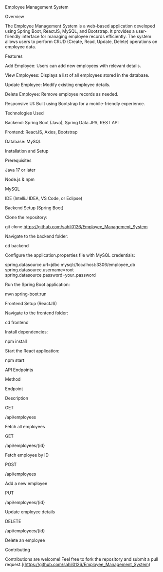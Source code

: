 Employee Management System

Overview

The Employee Management System is a web-based application developed using Spring Boot, ReactJS, MySQL, and Bootstrap. It provides a user-friendly interface for managing employee records efficiently. The system allows users to perform CRUD (Create, Read, Update, Delete) operations on employee data.

Features

Add Employee: Users can add new employees with relevant details.

View Employees: Displays a list of all employees stored in the database.

Update Employee: Modify existing employee details.

Delete Employee: Remove employee records as needed.

Responsive UI: Built using Bootstrap for a mobile-friendly experience.

Technologies Used

Backend: Spring Boot (Java), Spring Data JPA, REST API

Frontend: ReactJS, Axios, Bootstrap

Database: MySQL

Installation and Setup

Prerequisites

Java 17 or later

Node.js & npm

MySQL

IDE (IntelliJ IDEA, VS Code, or Eclipse)

Backend Setup (Spring Boot)

Clone the repository:

git clone https://github.com/sahil0126/Employee_Management_System

Navigate to the backend folder:

cd backend

Configure the application.properties file with MySQL credentials:

spring.datasource.url=jdbc:mysql://localhost:3306/employee_db
spring.datasource.username=root
spring.datasource.password=your_password

Run the Spring Boot application:

mvn spring-boot:run

Frontend Setup (ReactJS)

Navigate to the frontend folder:

cd frontend

Install dependencies:

npm install

Start the React application:

npm start

API Endpoints

Method

Endpoint

Description

GET

/api/employees

Fetch all employees

GET

/api/employees/{id}

Fetch employee by ID

POST

/api/employees

Add a new employee

PUT

/api/employees/{id}

Update employee details

DELETE

/api/employees/{id}

Delete an employee

Contributing

Contributions are welcome! Feel free to fork the repository and submit a pull request.](https://github.com/sahil0126/Employee_Management_System)
